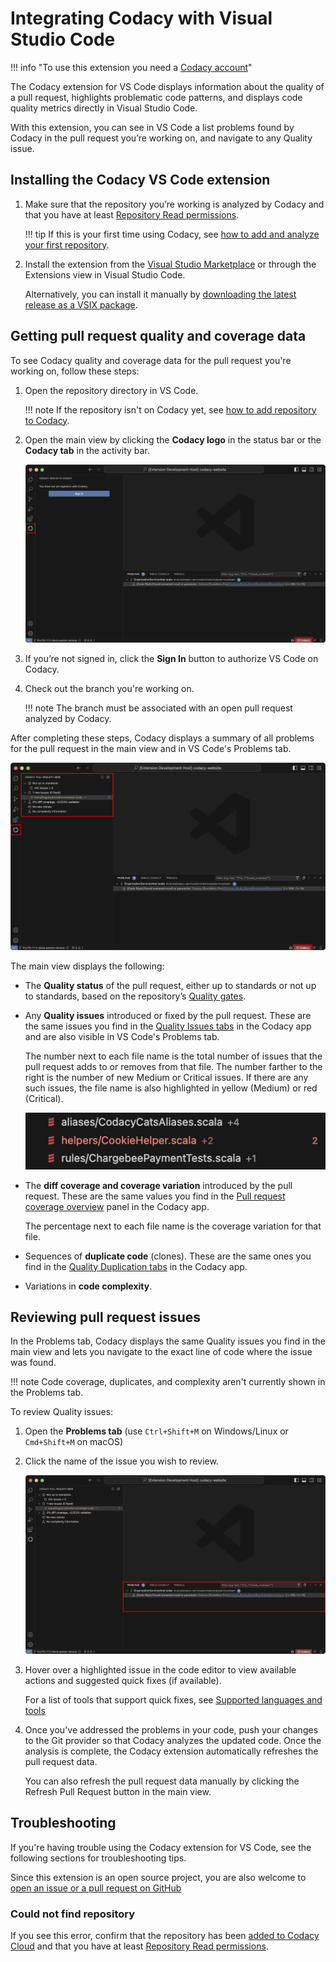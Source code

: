 # Integrating Codacy with Visual Studio Code

!!! info "To use this extension you need a [Codacy account](https://www.codacy.com/signup-codacy)"

The Codacy extension for VS Code displays information about the quality of a pull request, highlights problematic code patterns, and displays code quality metrics directly in Visual Studio Code.

With this extension, you can see in VS Code a list problems found by Codacy in the pull request you’re working on, and navigate to any Quality issue.

## Installing the Codacy VS Code extension

1.  Make sure that the repository you’re working is analyzed by Codacy and that you have at least [Repository Read permissions](../organizations/roles-and-permissions-for-organizations.md).

    !!! tip
        If this is your first time using Codacy, see [how to add and analyze your first repository](./codacy-quickstart.md#adding-your-first-repository).

1.  Install the extension from the [Visual Studio Marketplace](https://marketplace.visualstudio.com/items?itemName=codacy-app.codacy) or through the Extensions view in Visual Studio Code.

    Alternatively, you can install it manually by [downloading the latest release as a VSIX package](https://github.com/codacy/codacy-vscode-extension/releases).

## Getting pull request quality and coverage data

To see Codacy quality and coverage data for the pull request you're working on, follow these steps:

1.  Open the repository directory in VS Code.

    !!! note
        If the repository isn't on Codacy yet, see [how to add repository to Codacy](../organizations/managing-repositories.md#adding-a-repository).

1.  Open the main view by clicking the **Codacy logo** in the status bar or the **Codacy tab** in the activity bar.

    ![Codacy main view](images/codacy-vscode-extension-sign-in.png)

1.  If you’re not signed in, click the **Sign In** button to authorize VS Code on Codacy.

1.  Check out the branch you're working on.

    !!! note
        The branch must be associated with an open pull request analyzed by Codacy.

After completing these steps, Codacy displays a summary of all problems for the pull request in the main view and in VS Code's Problems tab.

![Codacy main view](images/codacy-vscode-extension-main-view.png)

The main view displays the following:

-   The **Quality status** of the pull request, either up to standards or not up to standards, based on the repository’s [Quality gates](../repositories-configure/adjusting-quality-gates.md).

-   Any **Quality issues** introduced or fixed by the pull request. These are the same issues you find in the [Quality Issues tabs](../repositories/pull-requests.md#issues-tabs) in the Codacy app and are also visible in VS Code's Problems tab.

    The number next to each file name is the total number of issues that the pull request adds to or removes from that file. The number farther to the right is the number of new Medium or Critical issues. If there are any such issues, the file name is also highlighted in yellow (Medium) or red (Critical).

    ![Important issues](./images/codacy-vscode-extension-important-issues.png)

-   The **diff coverage and coverage variation** introduced by the pull request. These are the same values you find in the [Pull request coverage overview](../repositories-coverage/pull-requests.md#coverage-overview) panel in the Codacy app.

    The percentage next to each file name is the coverage variation for that file.

-   Sequences of **duplicate code** (clones). These are the same ones you find in the [Quality Duplication tabs](../repositories/pull-requests.md#duplication-tabs) in the Codacy app.

-   Variations in **code complexity**.

## Reviewing pull request issues

In the Problems tab, Codacy displays the same Quality issues you find in the main view and lets you navigate to the exact line of code where the issue was found.

!!! note
    Code coverage, duplicates, and complexity aren't currently shown in the Problems tab.

To review Quality issues:

1.  Open the **Problems tab** (use `Ctrl+Shift+M` on Windows/Linux or `Cmd+Shift+M` on macOS)

1.  Click the name of the issue you wish to review.

    ![Navigate to a specific issue from the Problems tab](images/codacy-vscode-extension-problems-tab.png)

1.  Hover over a highlighted issue in the code editor to view available actions and suggested quick fixes (if available).

    For a list of tools that support quick fixes, see [Supported languages and tools](./supported-languages-and-tools.md#supported-languages-and-tools)

1.  Once you've addressed the problems in your code, push your changes to the Git provider so that Codacy analyzes the updated code. Once the analysis is complete, the Codacy extension automatically refreshes the pull request data.

    You can also refresh the pull request data manually by clicking the Refresh Pull Request button in the main view.

## Troubleshooting

If you're having trouble using the Codacy extension for VS Code, see the following sections for troubleshooting tips.

Since this extension is an open source project, you are also welcome to [open an issue or a pull request on GitHub](https://github.com/codacy/codacy-vscode-extension)

### <span class="skip-vale">Could not</span> find repository

If you see this error, confirm that the repository has been [added to Codacy Cloud](../organizations/managing-repositories.md#adding-a-repository) and that you have at least [Repository Read permissions](../organizations/roles-and-permissions-for-organizations.md).
